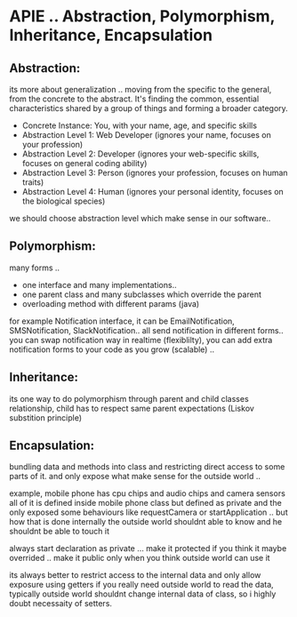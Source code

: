 # APIE  .. Abstraction, Polymorphism, Inheritance, Encapsulation

## Abstraction: 

its more about generalization .. moving from the specific to the general, from the concrete to the abstract. It's finding the common, essential characteristics shared by a group of things and forming a broader category.

- Concrete Instance: You, with your name, age, and specific skills
- Abstraction Level 1: Web Developer (ignores your name, focuses on your profession)
- Abstraction Level 2: Developer (ignores your web-specific skills, focuses on general coding ability)
- Abstraction Level 3: Person (ignores your profession, focuses on human traits)
- Abstraction Level 4: Human (ignores your personal identity, focuses on the biological species)

we should choose abstraction level which make sense in our software..



## Polymorphism: 

many forms .. 
- one interface and many implementations.. 
- one parent class and many subclasses which override the parent
- overloading method with different params (java) 


for example Notification interface, it can be EmailNotification, SMSNotification, SlackNotification.. all send notification in different forms.. you can swap notification way in realtime (flexiblilty), you can add extra notification forms to your code as you grow (scalable) ..


## Inheritance: 

its one way to do polymorphism through parent and child classes relationship, child has to respect same parent expectations (Liskov substition principle)


## Encapsulation:
bundling data and methods into class and restricting direct access to some parts of it. and only expose what make sense for the outside world ..

example, mobile phone has cpu chips and audio chips and camera sensors all of it is defined inside mobile phone class but defined as private and the only exposed some behaviours like requestCamera or startApplication .. but how that is done internally the outside world shouldnt able to know and he shouldnt be able to touch it

always start declaration as private ... 
make it protected if you think it maybe overrided .. 
make it public only when you think outside world can use it

its always better to restrict access to the internal data and only allow exposure using getters if you really need outside world to read the data, typically outside world shouldnt change internal data of class, so i highly doubt necessaity of setters.